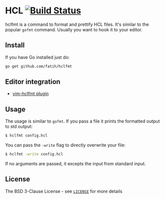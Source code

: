 # HCL [![Build Status](http://img.shields.io/travis/fatih/hclfmt.svg?style=flat-square)](https://travis-ci.org/fatih/hclfmt)

hclfmt is a command to format and prettify HCL files. It's similar to the
popular `gofmt` command. Usually you want to hook it to your editor. 

## Install

If you have Go installed just do:

```bash
go get github.com/fatih/hclfmt
```

## Editor integration

* [vim-hclfmt plugin](https://github.com/fatih/vim-hclfmt)

## Usage

The usage is similar to `gofmt`. If you pass a file it prints the formatted
output to std output:

```bash
$ hclfmt config.hcl
```

You can pass the `-write` flag to directly overwrite your file:

```bash
$ hclfmt -write config.hcl
```

If no arguments are passed, it excepts the input from standard input.


## License

The BSD 3-Clause License - see
[`LICENSE`](https://github.com/fatih/hclfmt/blob/master/LICENSE) for more
details

